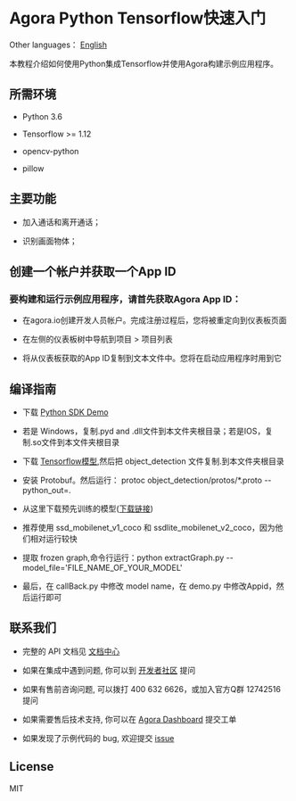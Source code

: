 # Agora Python Tensorflow快速入门
Other languages： [English](https://github.com/AgoraIO-Community/Agora-Python-Tensorflow-Demo)

本教程介绍如何使用Python集成Tensorflow并使用Agora构建示例应用程序。

## 所需环境
* Python 3.6

* Tensorflow >= 1.12

* opencv-python

* pillow

## 主要功能
* 加入通话和离开通话；

* 识别画面物体；

## 创建一个帐户并获取一个App ID
### 要构建和运行示例应用程序，请首先获取Agora App ID：

* 在agora.io创建开发人员帐户。完成注册过程后，您将被重定向到仪表板页面

* 在左侧的仪表板树中导航到项目 > 项目列表

* 将从仪表板获取的App ID复制到文本文件中。您将在启动应用程序时用到它

## 编译指南
* 下载 [Python SDK Demo](https://github.com/AgoraIO-Community/Agora-Python-SDK) 

* 若是 Windows，复制.pyd and .dll文件到本文件夹根目录；若是IOS，复制.so文件到本文件夹根目录

* 下载 [Tensorflow模型](https://github.com/tensorflow/models),然后把 object_detection 文件复制.到本文件夹根目录

* 安装 Protobuf。然后运行： protoc object_detection/protos/*.proto --python_out=.

* 从这里下载预先训练的模型([下载链接](https://github.com/tensorflow/models/blob/master/research/object_detection/g3doc/detection_model_zoo.md))

* 推荐使用 ssd_mobilenet_v1_coco 和 ssdlite_mobilenet_v2_coco，因为他们相对运行较快

* 提取 frozen graph,命令行运行：python extractGraph.py --model_file='FILE_NAME_OF_YOUR_MODEL'

* 最后，在 callBack.py 中修改 model name，在 demo.py 中修改Appid，然后运行即可

## 联系我们

- 完整的 API 文档见 [文档中心](https://docs.agora.io/cn/)

- 如果在集成中遇到问题, 你可以到 [开发者社区](https://dev.agora.io/cn/) 提问

- 如果有售前咨询问题, 可以拨打 400 632 6626，或加入官方Q群 12742516 提问

- 如果需要售后技术支持, 你可以在 [Agora Dashboard](https://dashboard.agora.io) 提交工单

- 如果发现了示例代码的 bug, 欢迎提交 [issue](https://github.com/AgoraIO-Community/Agora-Python-Tensorflow-Demo/issues)

## License
MIT




